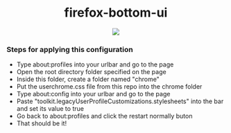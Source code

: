 <h1 align="center">firefox-bottom-ui</h1>

<p align="center"><img src="https://user-images.githubusercontent.com/7110136/90187878-34a7e100-ddc3-11ea-89c7-8d492c43718b.gif"></img></p1>

### Steps for applying this configuration
* Type about:profiles into your urlbar and go to the page
* Open the root directory folder specified on the page
* Inside this folder, create a folder named "chrome"
* Put the userchrome.css file from this repo into the chrome folder
* Type about:config into your urlbar and go to the page
* Paste "toolkit.legacyUserProfileCustomizations.stylesheets" into the bar and set its value to true
* Go back to about:profiles and click the restart normally buton
* That should be it!
